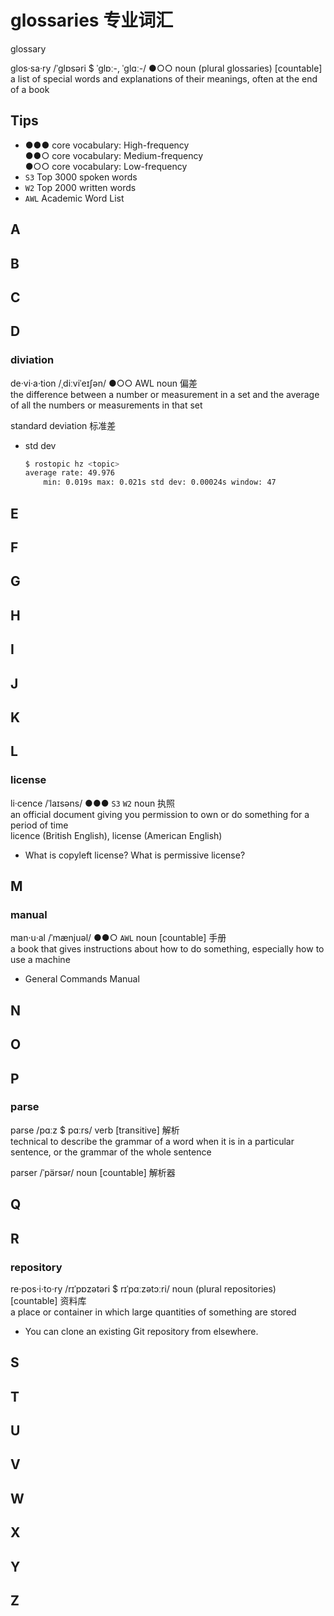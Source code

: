 # glossaries 专业词汇

glossary

glos‧sa‧ry /ˈɡlɒsəri $ ˈɡlɒː-, ˈɡlɑː-/ ●○○ noun (plural glossaries) [countable]  
a list of special words and explanations of their meanings, often at the end of a book

## Tips

* ●●● core vocabulary: High-frequency  
  ●●○ core vocabulary: Medium-frequency  
  ●○○ core vocabulary: Low-frequency
* `S3` Top 3000 spoken words
* `W2` Top 2000 written words  
* `AWL` Academic Word List


## A

## B

## C

## D

### diviation

de‧vi‧a‧tion /ˌdiːviˈeɪʃən/ ●○○ AWL noun 偏差  
the difference between a number or measurement in a set and the average of all the numbers or measurements in that set

standard deviation 标准差

* std dev
    ``` bash
    $ rostopic hz <topic>
    average rate: 49.976
	    min: 0.019s max: 0.021s std dev: 0.00024s window: 47
    ```

## E

## F

## G

## H

## I

## J

## K

## L

### license

li‧cence /ˈlaɪsəns/ ●●● `S3` `W2` noun 执照  
an official document giving you permission to own or do something for a period of time  
licence (British English), license (American English) 

* What is copyleft license? What is permissive license?


## M

### manual

man‧u‧al /ˈmænjuəl/ ●●○ `AWL` noun [countable] 手册  
a book that gives instructions about how to do something, especially how to use a machine

* General Commands Manual
  
## N

## O

## P

### parse

parse /pɑːz $ pɑːrs/ verb [transitive] 解析   
technical to describe the grammar of a word when it is in a particular sentence, or the grammar of the whole sentence

parser /ˈpärsər/ noun [countable] 解析器

## Q

## R

### repository

re‧pos‧i‧to‧ry /rɪˈpɒzətəri $ rɪˈpɑːzətɔːri/ noun (plural repositories) [countable] 资料库  
a place or container in which large quantities of something are stored

* You can clone an existing Git repository from elsewhere. 


## S

## T

## U

## V

## W

## X

## Y

## Z